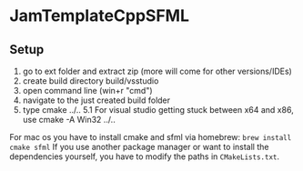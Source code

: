 # JamTemplateCppSFML

## Setup
 1. go to ext folder and extract zip (more will come for other versions/IDEs)
 2. create build directory build/vsstudio
 3. open command line (win+r "cmd")
 4. navigate to the just created build folder
 5. type cmake ../..
 5.1 For visual studio getting stuck between x64 and x86, use cmake -A Win32 ../..
 
For mac os you have to install cmake and sfml via homebrew: `brew install cmake sfml`
If you use another package manager or want to install the dependencies yourself, you have to modify the paths in `CMakeLists.txt`.
